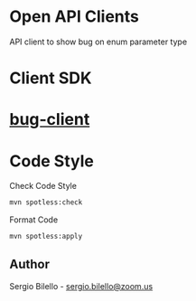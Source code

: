 # Open API Clients

API client to show bug on enum parameter type

# Client SDK
#  [bug-client](bug-client/README.md)

# Code Style

Check Code Style
```bash
mvn spotless:check
```

Format Code
```bash
mvn spotless:apply
```

## Author

Sergio Bilello - sergio.bilello@zoom.us
